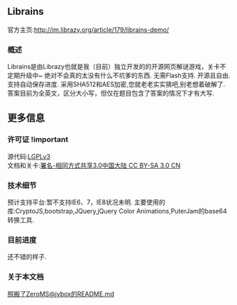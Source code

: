 ## Librains
官方主页:<http://im.librazy.org/article/179/librains-demo/>  

### 概述
Librains是由Librazy也就是我（目前）独立开发的的开源网页解谜游戏，关卡不定期升级中~
绝对不会真的太没有什么不坑爹的东西.
无需Flash支持.
开源且自由.
支持自动保存进度.
采用SHA512和AES加密,您就老老实实猜吧,别老想着破解了.
答案目前为全英文，区分大小写，但仅在题目包含了答案的情况下才有大写.

## 更多信息

### 许可证 !important
源代码:[LGPLv3](http://www.gnu.org/licenses/lgpl.html)  
文档和关卡:[署名-相同方式共享3.0中国大陆 CC BY-SA 3.0 CN](http://creativecommons.org/licenses/by-sa/3.0/cn/)

### 技术细节
预计支持平台:暂不支持IE6、7，IE8状况未明.
主要使用的库:CryptoJS,bootstrap,JQuery,jQuery Color Animations,PuterJam的base64转换工具.

### 目前进度
还不错的样子.

### 关于本文档
照搬了ZeroMS@jybox的README.md
